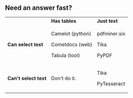 ## Need an answer fast?

<table>
<tr>
  <td></td>
  <td><strong>Has tables</strong></td>
  <td><strong>Just text</strong></td>
</tr>
<tr>
  <td><strong>Can select text</strong></td>
  <td>
  <p>Camelot (python)</p>
  <p>Cometdocs (web)</p>
  <p>Tabula (tool)</p>
  </td>
  <td>
  <p>pdfminer.six</p>
  <p>Tika</p>
  <p>PyPDF</p>
  </td>
</tr>
<tr>
  <td><strong>Can't select text</strong></td>
  <td>Don't do it.</td>
  <td>
  <p>Tika</p>
  <p>PyTesseract</p>
  </td>
</tr>
</table>
